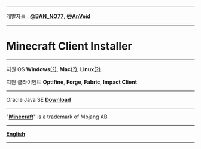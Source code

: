 
___


개발자들 : [**@BAN_NO77**](https://github.com/BAN-NO77), [**@AnVeid**](https://github.com/AnVeid)

---

# **Minecraft Client Installer**

---

지원 OS **Windows**[(?)](https://github.com/BAN-NO77/Minecraft-Client-Installer/wiki/OS#windows), **Mac**[(?)](https://github.com/BAN-NO77/Minecraft-Client-Installer/wiki/OS#mac-os), **Linux**[(?)](https://github.com/BAN-NO77/Minecraft-Client-Installer/wiki/OS#linux)

지원 클라이언트 **Optifine**, **Forge**, **Fabric**, **Impact Client**

---

Oracle Java SE [**Download**](https://github.com/BAN-NO77/Minecraft-Client-Installer/wiki/Oracle-Java-SE)

---

"[**Minecraft**](https://www.minecraft.net)" is a trademark of Mojang AB

---

[**English**](https://github.com/BAN-NO77/Minecraft-Client-Installer/wiki/English)

___
